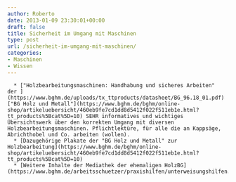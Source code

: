 ```yaml
---
author: Roberto
date: 2013-01-09 23:30:01+00:00
draft: false
title: Sicherheit im Umgang mit Maschinen
type: post
url: /sicherheit-im-umgang-mit-maschinen/
categories:
- Maschinen
- Wissen
---
```



	  * ["Holzbearbeitungsmaschinen: Handhabung und sicheres Arbeiten" der ](https://www.bghm.de/uploads/tx_ttproducts/datasheet/BG_96.18_01.pdf)["BG Holz und Metall"](https://www.bghm.de/bghm/online-shop/artikeluebersicht/460eb9fe7cd1dd8d5412f022f511eb1e.html?tt_products%5Bcat%5D=10) SEHR informatives und wichtiges Übersichtswerk über den korrekten Umgang mit diversen Holzbearbeitungsmaschinen. Pflichtlektüre, für alle die an Kappsäge, Abrichthobel und Co. arbeiten (wollen).
	  * [Dazugehörige Plakate der "BG Holz und Metall" zur Holzbearbeitung](https://www.bghm.de/bghm/online-shop/artikeluebersicht/460eb9fe7cd1dd8d5412f022f511eb1e.html?tt_products%5Bcat%5D=10)
	  * [Weitere Inhalte der Mediathek der ehemaligen HolzBG](https://www.bghm.de/arbeitsschuetzer/praxishilfen/unterweisungshilfen.html)

